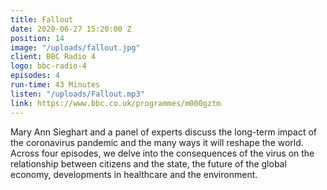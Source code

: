 ```yaml
---
title: Fallout
date: 2020-06-27 15:20:00 Z
position: 14
image: "/uploads/fallout.jpg"
client: BBC Radio 4
logo: bbc-radio-4
episodes: 4
run-time: 43 Minutes
listen: "/uploads/Fallout.mp3"
link: https://www.bbc.co.uk/programmes/m000gztm
---
```


Mary Ann Sieghart and a panel of experts discuss the long-term impact of the coronavirus pandemic and the many ways it will reshape the world. Across four episodes, we delve into the consequences of the virus on the relationship between citizens and the state, the future of the global economy, developments in healthcare and the environment.